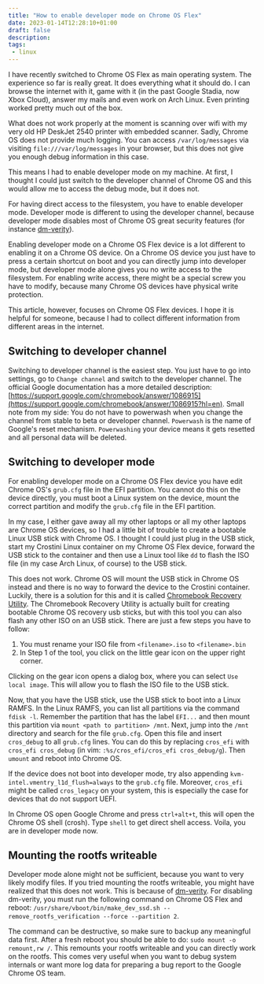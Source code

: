 ```yaml
---
title: "How to enable developer mode on Chrome OS Flex"
date: 2023-01-14T12:28:10+01:00
draft: false
description:
tags:
 - linux
---
```


I have recently switched to Chrome OS Flex as main operating system. The experience so far is really great.
It does everything what it should do. I can browse the internet with it, game with it (in the past Google Stadia, now Xbox Cloud),
answer my mails and even work on Arch Linux. Even printing worked pretty much out of the box.

What does not work properly at the moment is scanning over wifi with my very old HP DeskJet 2540 printer with embedded scanner.
Sadly, Chrome OS does not provide much logging. You can access `/var/log/messages` via visiting `file:///var/log/messages` in your
browser, but this does not give you enough debug information in this case.

This means I had to enable developer mode on my machine. At first, I thought I could just switch to the developer channel of Chrome OS
and this would allow me to access the debug mode, but it does not.

For having direct access to the filesystem, you have to enable developer mode. Developer mode is different to using the developer channel,
because developer mode disables most of Chrome OS great security features (for instance [dm-verity](https://docs.kernel.org/admin-guide/device-mapper/verity.html)).

Enabling developer mode on a Chrome OS Flex device is a lot different to enabling it on a Chrome OS device. On a Chrome OS device you just have to 
press a certain shortcut on boot and you can directly jump into developer mode, but developer mode alone gives you no write access to the filesystem.
For enabling write access, there might be a special screw you have to modify, because many Chrome OS devices have physical write protection.

This article, however, focuses on Chrome OS Flex devices. I hope it is helpful for someone, because I had to collect different information from different areas
in the internet.

## Switching to developer channel

Switching to developer channel is the easiest step. You just have to go into settings, go to `Change channel` and switch to the developer channel.
The official Google documentation has a more detailed description: [https://support.google.com/chromebook/answer/1086915](https://support.google.com/chromebook/answer/1086915?hl=en). Small note from my side: You do not have to powerwash when you change the channel from stable to beta or developer channel.
`Powerwash` is the name of Google's reset mechanism. `Powerwashing` your device means it gets resetted and all personal data will be deleted.

## Switching to developer mode

For enabling developer mode on a Chrome OS Flex device you have edit Chrome OS's `grub.cfg` file in the EFI partition. You cannot do this on the device directly, you must boot a Linux system on the device, mount the correct partition and modify the `grub.cfg` file in the EFI partition.

In my case, I either gave away all my other laptops or all my other laptops are Chrome OS devices, so I had a little bit of trouble to create a bootable Linux USB stick
with Chrome OS. I thought I could just plug in the USB stick, start my Crostini Linux container on my Chrome OS Flex device, forward the USB stick to the container
and then use a Linux tool like `dd` to flash the ISO file (in my case Arch Linux, of course) to the USB stick.

This does not work. Chrome OS will mount the USB stick in Chrome OS instead and there is no way to forward the device to the Crostini container.
Luckily, there is a solution for this and it is called [Chromebook Recovery Utility](https://chrome.google.com/webstore/detail/chromebook-recovery-utili/pocpnlppkickgojjlmhdmidojbmbodfm). The Chromebook Recovery Utility is actually built for creating bootable Chrome OS recovery usb sticks, but with this tool you can also flash any other ISO on an USB stick. There are just a few steps you have to follow:

1. You must rename your ISO file from `<filename>.iso` to `<filename>.bin`
2. In Step 1 of the tool, you click on the little gear icon on the upper right corner.

Clicking on the gear icon opens a dialog box, where you can select `Use local image`. This will allow you to flash the ISO file to the USB stick.

Now, that you have the USB stick, use the USB stick to boot into a Linux RAMFS. In the Linux RAMFS, you can list all partitions via the command `fdisk -l`.
Remember the partition that has the label `EFI...` and then mount this partition via `mount <path to partition> /mnt`.
Next, jump into the `/mnt` directory and search for the file `grub.cfg`. Open this file and insert `cros_debug` to all `grub.cfg` lines.
You can do this by replacing `cros_efi` with `cros_efi cros_debug` (in vim: `:%s/cros_efi/cros_efi cros_debug/g`). Then `umount` and reboot into Chrome OS.

If the device does not boot into developer mode, try also appending `kvm-intel.vmentry_l1d_flush=always` to the `grub.cfg` file. Moreover, `cros_efi` might be called `cros_legacy` on your system, this is especially the case for devices that do not support UEFI.

In Chrome OS open Google Chrome and press `ctrl+alt+t`, this will open the Chrome OS shell (crosh). Type `shell` to get direct shell access. Voila, you are in developer mode now.

## Mounting the rootfs writeable

Developer mode alone might not be sufficient, because you want to very likely modify files. If you tried mounting the rootfs writeable, you might have realized that this does not work. This is because of [dm-verity](https://docs.kernel.org/admin-guide/device-mapper/verity.html). For disabling dm-verity, you must run the following command on Chrome OS Flex and reboot: `/usr/share/vboot/bin/make_dev_ssd.sh --remove_rootfs_verification --force --partition 2`.

The command can be destructive, so make sure to backup any meaningful data first. After a fresh reboot you should be able to do: `sudo mount -o remount,rw /`. This remounts your rootfs writeable and you can directly work on the rootfs. This comes very useful when you want to debug system internals or want more log data for preparing a bug report to the Google Chrome OS team.

